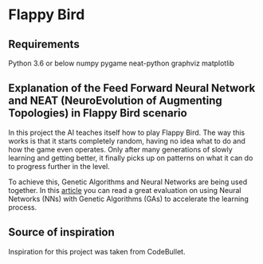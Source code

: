 # Flappy Bird

## Requirements

Python 3.6 or below
numpy
pygame
neat-python
graphviz
matplotlib

## Explanation of the Feed Forward Neural Network and NEAT (NeuroEvolution of Augmenting Topologies) in Flappy Bird scenario

In this project the AI teaches itself how to play Flappy Bird.
The way this works is that it starts completely random, having no idea what to do and how the game even operates.
Only after many generations of slowly learning and getting better, it finally picks up on patterns on what it can do to progress further in the level.

To achieve this, Genetic Algorithms and Neural Networks are being used together.
In this [article](https://towardsdatascience.com/gas-and-nns-6a41f1e8146d) you can read a great evaluation on using Neural Networks (NNs) with Genetic Algorithms (GAs) to accelerate the learning process.

## Source of inspiration

Inspiration for this project was taken from CodeBullet.
